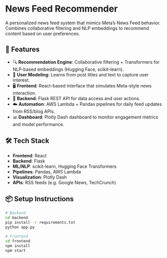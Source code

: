 # News Feed Recommender

A personalized news feed system that mimics Meta’s News Feed behavior. Combines collaborative filtering and NLP embeddings to recommend content based on user preferences.

## 🚀 Features

- 🔍 **Recommendation Engine**: Collaborative filtering + Transformers for NLP-based embeddings (Hugging Face, scikit-learn).
- 🧠 **User Modeling**: Learns from post titles and text to capture user interest.
- 🖥️ **Frontend**: React-based interface that simulates Meta-style news interaction.
- 🔧 **Backend**: Flask REST API for data access and user actions.
- ☁️ **Automation**: AWS Lambda + Pandas pipelines for daily feed updates from RSS/blog APIs.
- 📊 **Dashboard**: Plotly Dash dashboard to monitor engagement metrics and model performance.

## 🛠️ Tech Stack

- **Frontend**: React
- **Backend**: Flask
- **ML/NLP**: scikit-learn, Hugging Face Transformers
- **Pipelines**: Pandas, AWS Lambda
- **Visualization**: Plotly Dash
- **APIs**: RSS feeds (e.g. Google News, TechCrunch)

## 📦 Setup Instructions

```bash
# Backend
cd backend
pip install -r requirements.txt
python app.py

# Frontend
cd frontend
npm install
npm start
